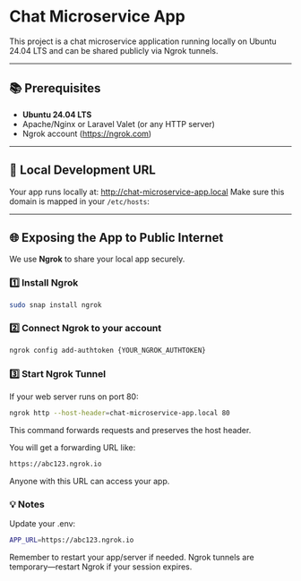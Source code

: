# Chat Microservice App

This project is a chat microservice application running locally on Ubuntu 24.04 LTS and can be shared publicly via Ngrok tunnels.

---

## 📚 Prerequisites

- **Ubuntu 24.04 LTS**
- Apache/Nginx or Laravel Valet (or any HTTP server)
- Ngrok account (https://ngrok.com)

---

## 🚀 Local Development URL

Your app runs locally at:
http://chat-microservice-app.local
Make sure this domain is mapped in your `/etc/hosts`:


---

## 🌐 Exposing the App to Public Internet

We use **Ngrok** to share your local app securely.

### 1️⃣ Install Ngrok

```bash
sudo snap install ngrok
```

### 2️⃣ Connect Ngrok to your account
```bash
ngrok config add-authtoken {YOUR_NGROK_AUTHTOKEN}
```

### 3️⃣ Start Ngrok Tunnel
If your web server runs on port 80:

```bash
ngrok http --host-header=chat-microservice-app.local 80
```

This command forwards requests and preserves the host header.

You will get a forwarding URL like:

```bash
https://abc123.ngrok.io
```

Anyone with this URL can access your app.

### 💡 Notes

Update your .env:
```bash
APP_URL=https://abc123.ngrok.io
```

Remember to restart your app/server if needed.
Ngrok tunnels are temporary—restart Ngrok if your session expires.


